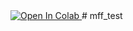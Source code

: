 <a target="_blank" href="https://colab.research.google.com/github/nedelceo/mff_test/">
  <img src="https://colab.research.google.com/assets/colab-badge.svg" alt="Open In Colab"/>
</a>
# mff_test
